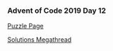 ### Advent of Code 2019 Day 12

[Puzzle Page](https://adventofcode.com/2019/day/12)

[Solutions Megathread](https://www.reddit.com/r/adventofcode/comments/e9j0ve/2019_day_12_solutions/)
